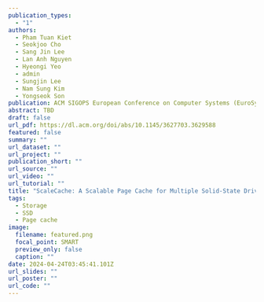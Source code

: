 ```yaml
---
publication_types:
  - "1"
authors:
  - Pham Tuan Kiet
  - Seokjoo Cho
  - Sang Jin Lee
  - Lan Anh Nguyen
  - Hyeongi Yeo
  - admin
  - Sungjin Lee
  - Nam Sung Kim
  - Yongseok Son
publication: ACM SIGOPS European Conference on Computer Systems (EuroSys)
abstract: TBD
draft: false
url_pdf: https://dl.acm.org/doi/abs/10.1145/3627703.3629588
featured: false
summary: ""
url_dataset: ""
url_project: ""
publication_short: ""
url_source: ""
url_video: ""
url_tutorial: ""
title: "ScaleCache: A Scalable Page Cache for Multiple Solid-State Drives"
tags:
  - Storage
  - SSD
  - Page cache
image:
  filename: featured.png
  focal_point: SMART
  preview_only: false
  caption: ""
date: 2024-04-24T03:45:41.101Z
url_slides: ""
url_poster: ""
url_code: ""
---
```

